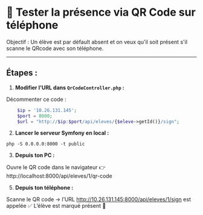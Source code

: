# 📱 Tester la présence via QR Code sur téléphone

Objectif : Un élève est par défault absent et on veux qu'il soit présent s'il scanne le QRcode avec son téléphone.

---

## Étapes :

1. **Modifier l'URL dans `QrCodeController.php` :**

Décommenter ce code :
```php
    $ip = '10.26.131.145';
    $port = 8000;
    $url = "http://$ip:$port/api/eleves/{$eleve->getId()}/sign";
```

2. **Lancer le serveur Symfony en local :**
```
php -S 0.0.0.0:8000 -t public
```

3. **Depuis ton PC :**


Ouvre le QR code dans le navigateur
👉 http://localhost:8000/api/eleves/1/qr-code


5. **Depuis ton téléphone :**


Scanne le QR code → l’URL http://10.26.131.145:8000/api/eleves/1/sign est appelée
✅ L’élève est marqué présent 🎉
